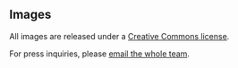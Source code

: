 ## Images

All images are released under a [Creative Commons license](http://creativecommons.org/licenses/by/4.0/). 

For press inquiries, please [email the whole team](mailto:Sam.Kriegman@wyss.harvard.edu,Douglas.Blackiston@tufts.edu,Michael.Levin@tufts.edu,josh.bongard@uvm.edu).
